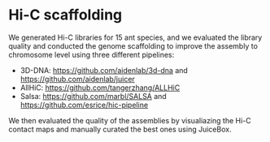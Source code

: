 # Hi-C scaffolding

We generated Hi-C libraries for 15 ant species, and we evaluated the library quality and conducted the genome scaffolding to improve the assembly to chromosome level using three different pipelines:
- 3D-DNA: https://github.com/aidenlab/3d-dna and https://github.com/aidenlab/juicer
- AllHiC: https://github.com/tangerzhang/ALLHiC
- Salsa: https://github.com/marbl/SALSA and https://github.com/esrice/hic-pipeline


We then evaluated the quality of the assemblies by visualiazing the Hi-C contact maps and manually curated the best ones using JuiceBox.


